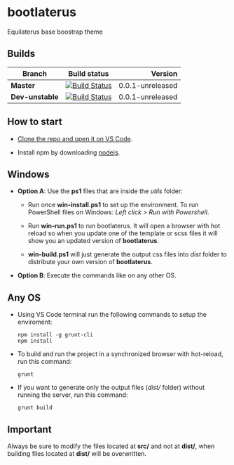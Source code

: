 # bootlaterus

Equilaterus base boostrap theme

## Builds

| **Branch** | Build status | Version |
| ------------- |:-------------:| -----:|
| **Master**        | [![Build Status](https://travis-ci.org/equilaterus/bootlaterus.svg?branch=master)](https://travis-ci.org/equilaterus/bootlaterus) | 0.0.1-unreleased  |
| **Dev-unstable**        | [![Build Status](https://travis-ci.org/equilaterus/bootlaterus.svg?branch=dev)](https://travis-ci.org/equilaterus/bootlaterus) | 0.0.1-unreleased  |

## How to start

* [Clone the repo and open it on VS Code](https://github.com/equilaterus/wikilaterus/wiki/Cloning-a-repo-on-Github).

* Install npm by downloading [nodejs](https://nodejs.org/en/).

## Windows

* **Option A**: Use the **ps1** files that are inside the *utils* folder:

  * Run once **win-install.ps1** to set up the environment. To run PowerShell files on Windows: *Left click > Run with Powershell*.

  * Run **win-run.ps1** to run bootlaterus. It will open a browser with hot reload so when you update one of the template or scss files it will show you an updated version of **bootlaterus**.

  * **win-build.ps1** will just generate the output css files into *dist* folder to distribute your own version of **bootlaterus**.

* **Option B**: Execute the commands like on any other OS.

## Any OS

* Using VS Code terminal run the following commands to setup the enviroment:

    ```
    npm install -g grunt-cli
    npm install
    ```

* To build and run the project in a synchronized browser with hot-reload, run this command:

    ```
    grunt
    ```

* If you want to generate only the output files (*dist/* folder) without running the server, run this command:

    ```
    grunt build
    ```

## Important

Always be sure to modify the files located at **src/** and not at **dist/**, when building files located at **dist/** will be overwritten.